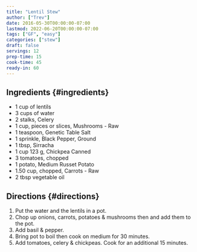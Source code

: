 ```yaml
---
title: "Lentil Stew"
author: ["Trev"]
date: 2016-05-30T00:00:00-07:00
lastmod: 2022-06-20T00:00:00-07:00
tags: ["GF", "easy"]
categories: ["stew"]
draft: false
servings: 12
prep-time: 15
cook-time: 45
ready-in: 60
---
```


## Ingredients {#ingredients}

-   1 cup of lentils
-   3 cups of water
-   2 stalks, Celery
-   1 cup, pieces or slices, Mushrooms - Raw
-   1 teaspoon, Genetic Table Salt
-   1 sprinkle, Black Pepper, Ground
-   1 tbsp, Sirracha
-   1 cup 123 g, Chickpea Canned
-   3 tomatoes, chopped
-   1 potato, Medium Russet Potato
-   1.50 cup, chopped, Carrots - Raw
-   2 tbsp vegetable oil


## Directions {#directions}

1.  Put the water and the lentils in a pot.
2.  Chop up onions, carrots, potatoes &amp; mushrooms then and add them to the pot.
3.  Add basil &amp; pepper.
4.  Bring pot to boil then cook on medium for 30 minutes.
5.  Add tomatoes, celery &amp; chickpeas. Cook for an additional 15 minutes.